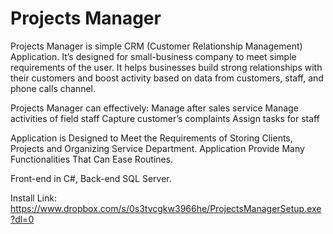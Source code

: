 # Projects Manager

Projects Manager is simple CRM (Customer Relationship Management) Application. It’s designed for small-business company to meet simple requirements of the user. It helps businesses build strong relationships with their customers and boost activity based on data from customers, staff, and phone calls channel. 

Projects Manager can effectively:
Manage after sales service
Manage activities of field staff 
Capture customer’s complaints 
Assign tasks for staff

Application is Designed to Meet the Requirements of Storing Clients, Projects and Organizing Service Department. Application Provide Many Functionalities That Can Ease Routines. 

Front-end in C#, Back-end SQL Server.


Install Link:
https://www.dropbox.com/s/0s3tvcgkw3966he/ProjectsManagerSetup.exe?dl=0
